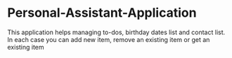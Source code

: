 # Personal-Assistant-Application
This application helps managing to-dos, birthday dates list and contact list. In each case you can add new item, remove an existing item or get an existing item
